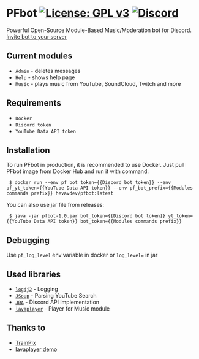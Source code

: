 # PFbot [![License: GPL v3](https://img.shields.io/badge/License-GPLv3-blue.svg)](https://www.gnu.org/licenses/gpl-3.0) [![Discord](https://img.shields.io/discord/577547170748563496?label=Discord)](https://discord.gg/deYQmPV)
Powerful Open-Source Module-Based Music/Moderation bot for Discord. [Invite bot to your server](https://discordapp.com/oauth2/authorize?client_id=538670331938865163&permissions=36990272&scope=bot)

## Current modules
- `Admin` - deletes messages
- `Help` - shows help page 
- `Music` - plays music from YouTube, SoundCloud, Twitch and more

## Requirements
- `Docker`
- `Discord token`
- `YouTube Data API token`

## Installation
To run PFbot in production, it is recommended to use Docker.
Just pull PFbot image from Docker Hub and run it with command:
```shell script
 $ docker run --env pf_bot_token={{Discord bot token}} --env pf_yt_token={{YouTube Data API token}} --env pf_bot_prefix={{Modules commands prefix}} hevavdev/pfbot:latest
```
You can also use jar file from releases:
```shell script
 $ java -jar pfbot-1.0.jar bot_token={{Discord bot token}} yt_token={{YouTube Data API token}} bot_token={{Modules commands prefix}} 
```
## Debugging
Use `pf_log_level` env variable in docker or `log_level=` in jar 
## Used libraries
- [`log4j2`](https://github.com/apache/logging-log4j2) - Logging
- [`JSoup`](https://jsoup.org/) - Parsing YouTube Search
- [`JDA`](https://github.com/Javacord/Javacord) - Discord API implementation
- [`lavaplayer`](https://github.com/sedmelluq/lavaplayer) - Player for Music module
 
## Thanks to
- [TrainPix](https://github.com/Russia9/TrainPix)
- [lavaplayer demo](https://github.com/sedmelluq/lavaplayer)
